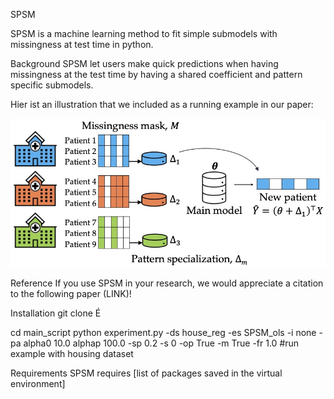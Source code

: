 SPSM

SPSM is a machine learning method to fit simple  submodels with missingness at test time in python.

Background 
SPSM let users make quick predictions when having missingness at the test time by having a shared coefficient and pattern specific submodels. 

Hier ist an illustration that we included as a running example in our paper: 

![alt text](https://github.com/Healthy-AI/spsm/blob/main/SPSM_Example_.jpg)

Reference
If you use SPSM in your research, we would appreciate a citation to the following paper (LINK)!

Installation
git clone É

cd main_script 
python experiment.py -ds house_reg -es SPSM_ols -i none -pa alpha0 10.0 alphap 100.0 -sp 0.2 -s 0 -op True -m True -fr 1.0 #run example with housing dataset 


Requirements
SPSM requires [list of packages saved in the virtual environment]
